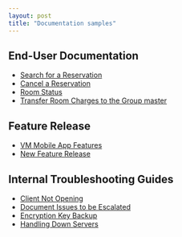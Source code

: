 ```yaml
---
layout: post
title: "Documentation samples"
---
```


## End-User Documentation

<ul>
  <li><a href="https://blake1ward.github.io/portfolio/search-res/" target="_blank">Search for a Reservation</a></li>
  <li><a href="https://blake1ward.github.io/portfolio/cancel-res/" target="_blank">Cancel a Reservation</a></li>
  <li><a href="https://blake1ward.github.io/portfolio/room-status/" target="_blank">Room Status</a></li>
  <li><a href="https://blake1ward.github.io/portfolio/transfer-charges/" target="_blank">Transfer Room Charges to the Group master</a></li>
</ul>

## Feature Release
<ul>
<li><a href="https://blake1ward.github.io/portfolio/mobile-app/" target="_blank">VM Mobile App Features</a></li>
<li><a href="https://blake1ward.github.io/portfolio/new-release/" target="_blank">New Feature Release</a></li>  
  </ul>

## Internal Troubleshooting Guides
<ul>
<li><a href="https://blake1ward.github.io/portfolio/client-not-opening/" target="_blank">Client Not Opening</a></li>
<li><a href="https://blake1ward.github.io/portfolio/doc-issues/" target="_blank">Document Issues to be Escalated</a></li>
<li><a href="https://blake1ward.github.io/portfolio/encryption-key-backup/" target="_blank">Encryption Key Backup</a></li>
<li><a href="https://blake1ward.github.io/portfolio/down-servers/" target="_blank">Handling Down Servers</a></li>
  </ul>

